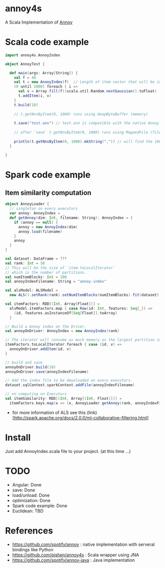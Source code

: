 # annoy4s
A Scala Implementation of [Annoy](https://github.com/spotify/annoy)

# Scala code example

```scala
import annoy4s.AnnoyIndex

object AnnoyTest {

  def main(args: Array[String]) {
    val f = 40
    val t = new AnnoyIndex(f)  // Length of item vector that will be indexed
    (0 until 1000) foreach { i =>
      val v = Array.fill(f)(scala.util.Random.nextGaussian().toFloat)
      t.addItem(i, v)
    }
    t.build(10)
    
    // t.getNnsByItem(0, 1000) runs using HeapByteBuffer (memory)
    
    t.save("test.ann") // test.ann is compatible with the native Annoy
    
    // after `save` t.getNnsByItem(0, 1000) runs using MappedFile (file-based)
    
    println(t.getNnsByItem(0, 1000).mkString(",")) // will find the 1000 nearest neighbors
  }

}

```

# Spark code example

## Item similarity computation
```scala
object AnnoyLoader {
  // singleton on every executors
  var annoy: AnnoyIndex = _
  def getAnnoy(dim: Int, filename: String): AnnoyIndex = {
    if (annoy == null) {
      annoy = new AnnoyIndex(dim)
      annoy.load(filename)
    }
    annoy
  }
}

val dataset: DataFrame = ???
val rank: Int = 50
// This will be the size of `item.toLocalIterator`
// which is the number of partitions.
val numItemBlocks: Int = 100
val annoyIndexFilename: String = "annoy-index"

val alsModel: ALSModel = 
  new ALS().setRank(rank).setNumItemBlocks(numItemBlocks).fit(dataset)

val itemFactors: RDD[(Int, Array[Float])] = 
  alsModel.itemFactors.map { case Row(id: Int, features: Seq[_]) =>
    (id, features.asInstanceOf[Seq[Float]].toArray)
  }

// Build a Annoy index on the Driver.
val annoyOnDriver: AnnoyIndex = new AnnoyIndex(rank)

// The iterator will consume as much memory as the largest partition in this RDD.
itemFactors.toLocalIterator.foreach { case (id, v) =>
  annoyOnDriver.addItem(id, v)
}

// build and save
annoyOnDriver.build(10)
annoyOnDriver.save(annoyIndexFilename)

// Add the index file to be downloaded on every executors.
dataset.sqlContext.sparkContext.addFile(annoyIndexFilename)

// nn computing on Executors
val itemSimilarity: RDD[(Int, Array[(Int, Float)])] = 
  itemFactors.keys.map(x => (x, AnnoyLoader.getAnnoy(rank, annoyIndexFilename).getNnsByItem(x, 10)))
```      
 - for more information of ALS see this (link)[http://spark.apache.org/docs/2.0.0/ml-collaborative-filtering.html]


# Install

Just add AnnoyIndex.scala file to your project. (at this time ...)

# TODO
  - Angular: Done
  - save: Done
  - load/unload: Done
  - optimization: Done
  - Spark code example: Done
  - Euclidean: TBD

# References
 - https://github.com/spotify/annoy : native implementation with serveral bindings like Python
 - https://github.com/pishen/annoy4s : Scala wrapper using JNA
 - https://github.com/spotify/annoy-java : Java implementation

